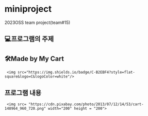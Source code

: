 # miniproject
2023OSS team project(team#15)

## 💻프로그램의 주제

## 🛠Made by My Cart
     <img src="https://img.shields.io/badge/C-B2EBF4?style=flat-square&logo=C&logoColor=white"/>
     
  ## 프로그램 내용
     <img src= "https://cdn.pixabay.com/photo/2013/07/12/14/53/cart-148964_960_720.png" width="200" height = "200">

